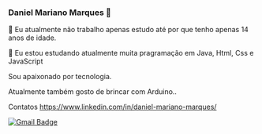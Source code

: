 ### Daniel Mariano Marques 👋
🔭 Eu atualmente não trabalho apenas estudo até por que tenho apenas 14 anos de idade.

🌱 Eu estou estudando atualmente muita pragramação em Java, Html, Css e JavaScript

Sou apaixonado por tecnologia.

Atualmente também gosto de brincar com Arduino..

Contatos
 https://www.linkedin.com/in/daniel-mariano-marques/
 
 
 [![Gmail Badge](https://img.shields.io/badge/-danielmarianomarquespr@gmail.com-c14438?style=flat-square&logo=Gmail&logoColor=white&link=mailto:danielmarianomarquespr@gmail.com)](mailto:danielmarianomarquespr@gmail.com)
